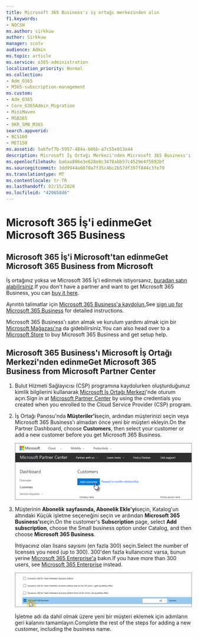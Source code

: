 ```yaml
---
title: Microsoft 365 Business'ı iş ortağı merkezinden alın
f1.keywords:
- NOCSH
ms.author: sirkkuw
author: Sirkkuw
manager: scotv
audience: Admin
ms.topic: article
ms.service: o365-administration
localization_priority: Normal
ms.collection:
- Adm_O365
- M365-subscription-management
ms.custom:
- Adm_O365
- Core_O365Admin_Migration
- MiniMaven
- MSB365
- OKR_SMB_M365
search.appverid:
- BCS160
- MET150
ms.assetid: 5abfef7b-5957-484a-b06b-a7c55e013e44
description: Microsoft İş Ortağı Merkezi'nden Microsoft 365 Business'ı nasıl satın alabildiğini öğrenin.
ms.openlocfilehash: ba6aa806e3e628e8c3478abb57c4529e4f5692bf
ms.sourcegitcommit: 3dd9944a6070a7f35c4bc2b57df397f844c3fe79
ms.translationtype: MT
ms.contentlocale: tr-TR
ms.lasthandoff: 02/15/2020
ms.locfileid: "42065846"
---
```

# <a name="get-microsoft-365-business"></a><span data-ttu-id="04cc0-103">Microsoft 365 İş'i edinme</span><span class="sxs-lookup"><span data-stu-id="04cc0-103">Get Microsoft 365 Business</span></span>

## <a name="get-microsoft-365-business-from-microsoft"></a><span data-ttu-id="04cc0-104">Microsoft 365 İş'i Microsoft'tan edinme</span><span class="sxs-lookup"><span data-stu-id="04cc0-104">Get Microsoft 365 Business from Microsoft</span></span>

<span data-ttu-id="04cc0-105">İş ortağınız yoksa ve Microsoft 365 İş'i edinmek istiyorsanız, [buradan satın alabilirsiniz](https://www.microsoft.com/en-US/microsoft-365/business).</span><span class="sxs-lookup"><span data-stu-id="04cc0-105">If you don't have a partner and want to get Microsoft 365 Business, you can [buy it here](https://www.microsoft.com/en-US/microsoft-365/business).</span></span>

<span data-ttu-id="04cc0-106">Ayrıntılı talimatlar için [Microsoft 365 Business'a kaydolun.](sign-up.md)</span><span class="sxs-lookup"><span data-stu-id="04cc0-106">See [sign up for Microsoft 365 Business](sign-up.md) for detailed instructions.</span></span>

<span data-ttu-id="04cc0-107">Microsoft 365 Business'ı satın almak ve kurulum yardımı almak için bir [Microsoft Mağazası'na](https://www.microsoft.com/en-us/store/locations/find-a-store?icid=en_US_Store_UH_FAS) da gidebilirsiniz.</span><span class="sxs-lookup"><span data-stu-id="04cc0-107">You can also head over to a [Microsoft Store](https://www.microsoft.com/en-us/store/locations/find-a-store?icid=en_US_Store_UH_FAS) to buy Microsoft 365 Business and get setup help.</span></span>
  
## <a name="get-microsoft-365-business-from-microsoft-partner-center"></a><span data-ttu-id="04cc0-108">Microsoft 365 Business'ı Microsoft İş Ortağı Merkezi'nden edinme</span><span class="sxs-lookup"><span data-stu-id="04cc0-108">Get Microsoft 365 Business from Microsoft Partner Center</span></span>

1. <span data-ttu-id="04cc0-109">Bulut Hizmeti Sağlayıcısı (CSP) programına kaydolurken oluşturduğunuz kimlik bilgilerini kullanarak [Microsoft İş Ortağı Merkezi](https://go.microsoft.com/fwlink/p/?linkid=849910)'nde oturum açın.</span><span class="sxs-lookup"><span data-stu-id="04cc0-109">Sign in at [Microsoft Partner Center](https://go.microsoft.com/fwlink/p/?linkid=849910) by using the credentials you created when you enrolled to the Cloud Service Provider (CSP) program.</span></span> 
    
2. <span data-ttu-id="04cc0-110">İş Ortağı Panosu'nda **Müşteriler'i**seçin, ardından müşterinizi seçin veya Microsoft 365 Business'ı almadan önce yeni bir müşteri ekleyin.</span><span class="sxs-lookup"><span data-stu-id="04cc0-110">On the Partner Dashboard, choose **Customers**, then select your customer or add a new customer before you get Microsoft 365 Business.</span></span>
    
    ![Microsoft İş Ortağı merkezinde bir müşteri ekleyin.](../media/ec807d07-bbd2-411f-8fe1-c644cf9a3882.png)
  
3. <span data-ttu-id="04cc0-112">Müşterinin **Abonelik** **sayfasında, Abonelik Ekle'yi**seçin, Katalog'un altındaki Küçük işletme seçeneğini seçin ve ardından **Microsoft 365 Business'ı**seçin.</span><span class="sxs-lookup"><span data-stu-id="04cc0-112">On the customer's **Subscription** page, select **Add subscription**, choose the Small business option under Catalog, and then choose **Microsoft 365 Business**.</span></span>
    
    <span data-ttu-id="04cc0-113">İhtiyacınız olan lisans sayısını (en fazla 300) seçin.</span><span class="sxs-lookup"><span data-stu-id="04cc0-113">Select the number of licenses you need (up to 300).</span></span> <span data-ttu-id="04cc0-114">300'den fazla kullanıcınız varsa, bunun yerine [Microsoft 365 Enterprise'a](https://go.microsoft.com/fwlink/p/?linkid=862316) bakın.</span><span class="sxs-lookup"><span data-stu-id="04cc0-114">If you have more than 300 users, see [Microsoft 365 Enterprise](https://go.microsoft.com/fwlink/p/?linkid=862316) instead.</span></span> 
    
    ![Yeni abonelik sayfasında küçük işletmeleri seçin.](../media/52d99e89-2175-4974-84bb-dd626048541b.png)
  
    <span data-ttu-id="04cc0-116">İşletme adı da dahil olmak üzere yeni bir müşteri eklemek için adımların geri kalanını tamamlayın.</span><span class="sxs-lookup"><span data-stu-id="04cc0-116">Complete the rest of the steps for adding a new customer, including the business name.</span></span>
    


